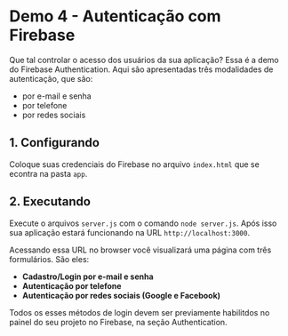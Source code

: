 # Demo 4 - Autenticação com Firebase
Que tal controlar o acesso dos usuários da sua aplicação? Essa é a demo do Firebase Authentication. Aqui são apresentadas três modalidades de autenticação, que são:

- por e-mail e senha
- por telefone
- por redes sociais


## 1. Configurando
Coloque suas credenciais do Firebase no arquivo `index.html` que se econtra na pasta `app`.

## 2. Executando
Execute o arquivos `server.js` com o comando `node server.js`. Após isso sua aplicação estará funcionando na URL `http://localhost:3000`.

Acessando essa URL no browser você visualizará uma página com três formulários. São eles:

- **Cadastro/Login por e-mail e senha**
- **Autenticação por telefone** 
- **Autenticação por redes sociais (Google e Facebook)**

Todos os esses métodos de login devem ser previamente habilitdos no painel do seu projeto no Firebase, na seção Authentication.

